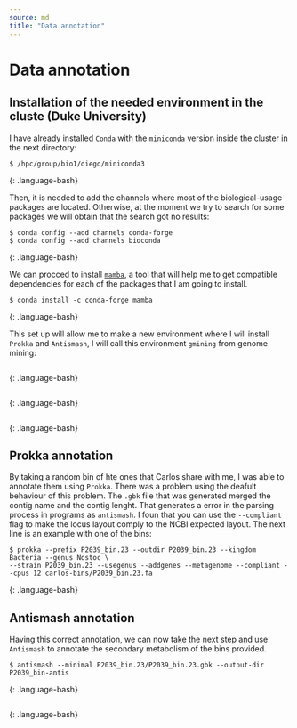 ```yaml
---
source: md
title: "Data annotation"
---
```


# Data annotation 

## Installation of the needed environment in the cluste (Duke University)

I have already installed `Conda` with the `miniconda` version inside the cluster in the next directory:

~~~
$ /hpc/group/bio1/diego/miniconda3
~~~
{: .language-bash}

Then, it is needed to add the channels where most of the biological-usage packages are located. Otherwise, at the moment we 
try to search for some packages we will obtain that the search got no results:

~~~
$ conda config --add channels conda-forge
$ conda config --add channels bioconda
~~~
{: .language-bash}


We can procced to install [`mamba`](https://mamba.readthedocs.io/en/latest/user_guide/mamba.html), a tool that will help me to 
get compatible dependencies for each of the packages that I am going to install.

~~~
$ conda install -c conda-forge mamba
~~~
{: .language-bash}

This set up will allow me to make a new environment where I will install `Prokka` and `Antismash`, I will call this 
environment `gmining` from genome mining:

~~~

~~~
{: .language-bash}

~~~

~~~
{: .language-bash}

~~~

~~~
{: .language-bash}

## Prokka annotation

By taking a random bin of hte ones that Carlos share with me, I was able to annotate them using `Prokka`. There was a problem using 
the deafult behaviour of this problem. The `.gbk` file that was generated merged the contig name and the contig lenght. That 
generates a error in the parsing process in programs as `antismash`. I foun that you can use the `--compliant` flag to 
make the locus layout comply to the NCBI expected layout. The next line is an example with one of the bins:

~~~
$ prokka --prefix P2039_bin.23 --outdir P2039_bin.23 --kingdom Bacteria --genus Nostoc \
--strain P2039_bin.23 --usegenus --addgenes --metagenome --compliant --cpus 12 carlos-bins/P2039_bin.23.fa
~~~
{: .language-bash}


## Antismash annotation

Having this correct annotation, we can now take the next step and use `Antismash` to annotate the secondary metabolism of the bins 
provided.

~~~
$ antismash --minimal P2039_bin.23/P2039_bin.23.gbk --output-dir P2039_bin-antis
~~~
{: .language-bash}



~~~

~~~
{: .language-bash}
